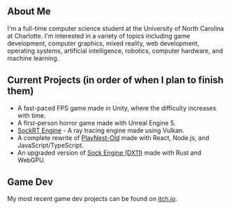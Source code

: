 ## About Me
I'm a full-time computer science student at the University of North Carolina at Charlotte. I'm interested in a variety of topics including game development, computer graphics, mixed reality, web development, operating systems, artificial intelligence, robotics, computer hardware, and machine learning.

## Current Projects (in order of when I plan to finish them)
* A fast-paced FPS game made in Unity, where the difficulty increases with time.
* A first-person horror game made with Unreal Engine 5.
* [SockRT Engine](https://github.com/odesai840/SockRT-Engine) - A ray tracing engine made using Vulkan.
* A complete rewrite of [PlayNest-Old](https://github.com/odesai840/PlayNest-Old) made with React, Node.js, and JavaScript/TypeScript.
* An upgraded version of [Sock Engine (DX11)](https://github.com/odesai840/Sock-Engine-DX11) made with Rust and WebGPU.

## Game Dev
My most recent game dev projects can be found on [itch.io](https://sock8416.itch.io/).
